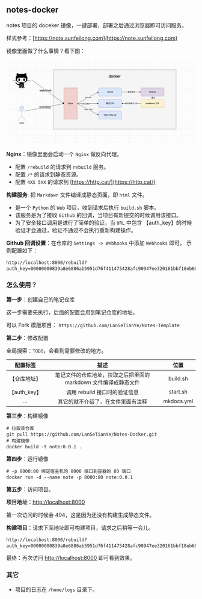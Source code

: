 ## notes-docker

notes 项目的 doceker 镜像，一键部署，部署之后通过浏览器即可访问服务。

样式参考：[https://note.sunfeilong.com](https://note.sunfeilong.com)

镜像里面做了什么事情？看下图：

![](./img/note_docker.png)

**Nginx**：镜像里面会启动一个 `Nginx` 做反向代理。

* 配置 `/rebuild` 的请求到 `rebuild` 服务。
* 配置 `/*` 的请求到静态资源。
* 配置 `4XX 5XX` 的请求到 [https://http.cat/](https://http.cat/)

**构建服务**: 把 `Markdown` 文件编译成静态页面，即 `html` 文件。
* 是一个 `Python` 的 `Web` 项目，收到请求后执行 `build.sh` 脚本。
* 该服务是为了接收 `Github` 的回调，当项目有新提交的时候调用该接口。
* 为了安全接口调用是进行了简单的验证，当 `URL` 中包含 【auth_key】的时候验证才会通过，验证不通过不会执行重新构建操作。

**Github 回调设置**：在仓库的 `Settings -> Webhooks` 中添加 `Webhooks` 即可。 示例配置如下：

```shell
http://localhost:8000/rebuild?auth_key=00000000839a8e6886ab5951d76f411475428afc90947ee320161bbf18eb6048
```

### 怎么使用？

**第一步**：创建自己的笔记仓库

这一步需要先执行，后面的配置会用到笔记仓库的地址。

可以 Fork 模版项目： `https://github.com/LanSeTianYe/Notes-Template`

**第二步**：修改配置

全局搜索：`TODO`，会看到需要修改的地方。


|   配置标签   |                               描述                               |    位置    |
| :----------: | :--------------------------------------------------------------: | :--------: |
| 【仓库地址】 | 笔记文件的仓库地址，拉取之后把里面的 markdown 文件编译成静态文件 |  build.sh  |
| 【auth_key】 |                  调用 rebuild 接口时的验证信息                  |  start.sh  |
|     ...     |                其它的就不介绍了，在文件里面有注释                | mkdocs.yml |

**第三步**：构建镜像

```shell
# 拉取该仓库
git pull https://github.com/LanSeTianYe/Notes-Docker.git
# 构建镜像
docker build -t note:0.0.1 .
```

**第四步**：运行镜像

```shell
# -p 8000:80 绑定宿主机的 8000 端口到容器的 80 端口
docker run -d --name note -p 8000:80 note:0.0.1
```

**第五步**：访问项目。

**项目地址**：[http://localhost:8000](http://localhost:8000)

第一次访问的时候会 404，这是因为还没有构建生成静态文件。

**构建项目**：请求下面地址即可构建项目，请求之后稍等一会儿。

```
http://localhost:8000/rebuild?auth_key=00000000839a8e6886ab5951d76f411475428afc90947ee320161bbf18eb6048
```

最终：再次访问 [http://localhost:8000](http://localhost:8000) 即可看到效果。

### 其它

* 项目的日志在 `/home/logs` 目录下。
